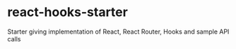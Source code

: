 # react-hooks-starter
Starter giving implementation of React, React Router, Hooks and sample API calls 
